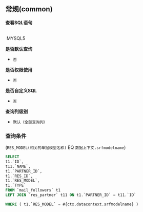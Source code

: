 ## 常规(common) <!-- {docsify-ignore-all} -->



<p class="panel-title"><b>查看SQL语句</b></p>
<br>

<el-row>
&nbsp;<el-tag @click="MYSQL5 = true">MYSQL5</el-tag>
</el-row>

<br>
<p class="panel-title"><b>是否默认查询</b></p>

* `否`

<p class="panel-title"><b>是否权限使用</b></p>

* `否`

<p class="panel-title"><b>是否自定义SQL</b></p>

* `否`

<p class="panel-title"><b>查询列级别</b></p>

* `默认（全部查询列）`



### 查询条件

(`RES_MODEL(相关的单据模型名称)` EQ `数据上下文.srfmodelname`)





<el-dialog v-model="MYSQL5" title="MYSQL5">

```sql
SELECT
t1.`ID`,
t11.`NAME`,
t1.`PARTNER_ID`,
t1.`RES_ID`,
t1.`RES_MODEL`,
t1.`TYPE`
FROM `mail_followers` t1 
LEFT JOIN `res_partner` t11 ON t1.`PARTNER_ID` = t11.`ID` 

WHERE ( t1.`RES_MODEL` = #{ctx.datacontext.srfmodelname} )
```

</el-dialog>

<script>
 const { createApp } = Vue
  createApp({
    data() {
      return {
                MYSQL5 : false
        
      }
    },
    methods: {
    }
  }).use(ElementPlus).mount('#app')
</script>